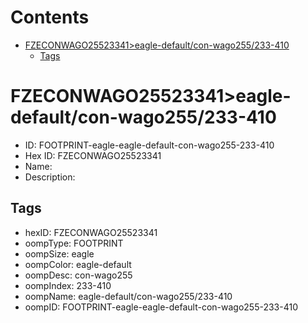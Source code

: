 



Contents
========

* [FZECONWAGO25523341>eagle-default/con-wago255/233-410](#fzeconwago25523341eagle-defaultcon-wago255233-410)
	* [Tags](#tags)

# FZECONWAGO25523341>eagle-default/con-wago255/233-410

- ID: FOOTPRINT-eagle-eagle-default-con-wago255-233-410
- Hex ID: FZECONWAGO25523341
- Name: 
- Description: 

## Tags

- hexID: FZECONWAGO25523341
- oompType: FOOTPRINT
- oompSize: eagle
- oompColor: eagle-default
- oompDesc: con-wago255
- oompIndex: 233-410
- oompName: eagle-default/con-wago255/233-410
- oompID: FOOTPRINT-eagle-eagle-default-con-wago255-233-410
